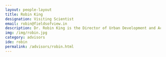 ```yaml
---
layout: people-layout
title: Robin King
designation: Visiting Scientist
email: robin@fieldsofview.in
description: Dr. Robin King is the Director of Urban Development and Accessibility at EMBARQ. She also is a non-resident Associate at the School of Foreign Service (SFS) at Georgetown University. Previously, she was a Principal Research Scholar at the Center for Study of Science, Technology and Policy (CSTEP), in Bangalore, where she helped lead the Next Generation Infrastructure Laboratory. She held posts at the G7 Group, The Organization of American States, the US Department of State, and Mellon Bank. She holds a PhD in Economics from the University of Texas, Austin.
img: /img/robin.jpg
category: advisors
ide: robin
permalink: /advisors/robin.html
---
```

